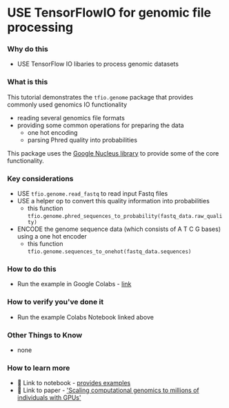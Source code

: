 # USE TensorFlowIO for genomic file processing

### Why do this
 - USE TensorFlow IO libaries to process genomic datasets

### What is this
 This tutorial demonstrates the `tfio.genome` package that provides commonly used genomics IO functionality
   - reading several genomics file formats 
   - providing some common operations for preparing the data 
      - one hot encoding 
      - parsing Phred quality into probabilities

   This package uses the [Google Nucleus library](https://github.com/google/nucleus) to provide some of the core functionality.

### Key considerations
 - USE `tfio.genome.read_fastq` to read input Fastq files
 - USE a helper op to convert this quality information into probabilities
   - this function `tfio.genome.phred_sequences_to_probability(fastq_data.raw_quality)`
 - ENCODE the genome sequence data (which consists of A T C G bases) using a one hot encoder
   - this function `tfio.genome.sequences_to_onehot(fastq_data.sequences)`

### How to do this
 - Run the example in Google Colabs - [link](https://www.tensorflow.org/io/tutorials/genome)

### How to verify you've done it
 - Run the example Colabs Notebook linked above

### Other Things to Know
 - none

### How to learn more
 - :orange_book: Link to notebook - [provides examples](https://colab.research.google.com/github/tensorflow/io/blob/master/docs/tutorials/genome.ipynb) 
 - 📘 Link to paper - ['Scaling computational genomics to millions of individuals with GPUs'](https://www.biorxiv.org/content/10.1101/470138v3)
 